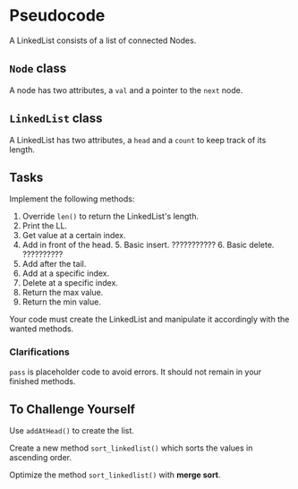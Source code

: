# Pseudocode
A LinkedList consists of a list of connected Nodes.

## ```Node``` class
A node has two attributes, a ```val``` and a pointer to the ```next``` node.

## ```LinkedList``` class
A LinkedList has two attributes, a ```head``` and a ```count``` to keep track of its length.

## Tasks
Implement the following methods:
1. Override ```len()``` to return the LinkedList's length.
2. Print the LL.
3. Get value at a certain index.
4. Add in front of the head.
                                5. Basic insert. ???????????
                                6. Basic delete. ??????????
7. Add after the tail.
8. Add at a specific index.
9. Delete at a specific index.
10. Return the max value.
11. Return the min value.

Your code must create the LinkedList and manipulate it accordingly with the wanted methods.

### Clarifications
```pass``` is placeholder code to avoid errors. It should not remain in your finished methods.

## To Challenge Yourself
Use ```addAtHead()``` to create the list. 

Create a new method ```sort_linkedlist()``` which sorts the values in ascending order.

Optimize the method ```sort_linkedlist()``` with **merge sort**.

